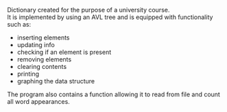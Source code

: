 Dictionary created for the purpose of a university course.  
It is implemented by using an AVL tree and is equipped with functionality such as:
  * inserting elements
  * updating info
  * checking if an element is present
  * removing elements
  * clearing contents
  * printing
  * graphing the data structure

The program also contains a function allowing it to read from file and count all word appearances.
